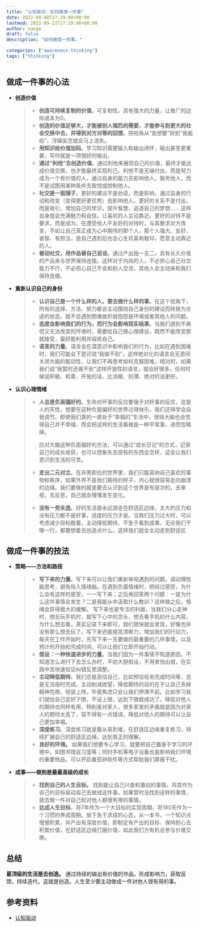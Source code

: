 ```yaml
---
title: "认知驱动：如何做成一件事"
date: 2022-09-08T17:29:00+08:00
lastmod: 2022-09-13T17:29:00+08:00
author: nange
draft: false
description: "如何做成一件事。"

categories: ["awareness-thinking"]
tags: ["thinking"]
---
```


## 做成一件事的心法

* **创造价值**

  > * **创造可持续复制的价值**。可复制性，具有强大的力量，让推广的边际成本为0。
  > * **创造的价值足够大，才能被别人强烈的需要，才能参与到更大的社会交换中去，并得到对方对等的回馈**。把视角从“我想要”转到“我能给”，浮躁妄念就会马上消失。
  > * **用知识给价值加码**。学习知识需要输入和输出闭环，输出甚至更重要，写作就是一项很好的输出。
  > * **通过“利他”去创造价值**。通过利他来展现自己的价值，最终才能达成价值交换，也才能最终实现利己。利他不是无端付出，而是努力成为一个有价值的人，通过自身的能力去影响他人，服务他人，而不是试图用某种条件去取悦或控制他人。
  > * **社交是一面镜子**。更好的建议不是劝说，而是影响，通过自身的行动和改变（变得更好更优秀）去影响他人。更好的关系不是付出，而是吸引，增加自己的学识，提升智慧，追逐自己的梦想...... 这样自身就会充满魅力和自信，让喜欢的人主动靠近。更好的对待不是要求，而是成为，在遭受他人不友好的对待时，与其要求对方改变，不如让自己真正成为心中期待的那个人，那个人强大、友好、睿智、有担当，是自己遇到后也会心生欢喜和敬仰，愿意主动靠近的人。
  > * **被动社交，用作品替自己说话**。通过产出独一无二，具有长久价值的产品来与世界保持连接。这样对于内向的人，不必担心自己社交能力不行，不必担心自己不会和别人交流，其他人会主动来和我们保持连接。

* **重新认识自己的身份**

  > * **认识自己是一个什么样的人，要去做什么样的事**。在这个视角下，所有的选择、方法、努力都会主动围绕自己身份的建设而转换为合适的状态。就不会遇到困难挫折就抱怨是环境或者其他人的问题。
  > * **态度会影响我们的行为，而行为会影响现实结果**。当我们遇到不爽但又无法改变的环境时，需要给自己做心理建设，既然不能改变那就接受，最好能利用并锻炼自己。
  > * **语言的力量**。语言会在潜意识中影响我们的行为，比如在遇到困难时，我们可能会下意识说“我做不到”，这样绝对化的语言会无意间关闭大脑的能动性，让我们不再思考如何克服困难，相对的，如果我们说“我暂时还做不到”这样开放性的语言，就会好很多。任何时候说积极、和善、开放的话，比消极、刻薄、绝对的话更好。

* **认识心理情绪**

  > * **人总是负面偏好的**。生命对坏事的反应要强于对好事的反应，这是人的天性，想要在这种负面偏好的世界过得快乐，我们还得学会自我调节。即使我们真的一直处于“幸福的”生活中，很快大脑也会觉得自己并不幸福，而会把这样的生活看做是一种平常事，进而忽略掉。
  >
  >   应对大脑这种负面偏好的方法，可以通过“成长日记”的方式，记录自己的成长收获，也可以想象失去现有的东西会怎样，这会让我们意识到生活的可贵。
  >
  > * **走出二元对立**。在非黑即白的世界里，我们只能容纳自己喜欢的事物和秩序，如果外界不是我们期待的样子，内心就很容易走向崩溃的边缘。我们要做的就是要去认识到这个世界是有层次的，去审视，去反思，自己就会慢慢发生变化。
  >
  > * **没有一劳永逸**。好的生活是永远游走在舒适区边缘，太大的压力和没有压力都不是好事，适度的压力才是。当我们压力过大时，可以考虑减少目标数量，主动降低期待，不急于看到成果。无论我们干哪一行，都要想着去创造点什么，这样我们就会主动走到舒适区

## 做成一件事的技法

* **策略——方法和路径**

  > * **写下来的力量**。写下来可以让我们重新审视遇到的问题，调动理性脑思考，避免陷入情绪脑。在遇到负面情绪时，把经过感受，为什么会有这样的感受，一一写下来；之后再回答两个问题：一是为什么这件事情会发生？二是我能从中汲取什么教训？这样做之后，情绪会获得极大的缓解。 写下来也是专注的利器，当我们分心走神时，想去玩手机时，就写下心中的念头，想去看手机的什么内容，为什么想去看，真实记录下来即可，我们很快就会发现，好像也并没有那么想去玩了。写下来还能提高清晰力，增加我们的行动力，每天在工作开始时，先写下来一天要做的最重要的几件事情，以及预计的开始和完成时间，可以让我们立即开始行动。
  > * **假设：一种快速进步的力量**。当我们因为一件事情不知道原因，不知道怎么进行下去怎么办时，不妨大胆假设，不用害怕出错，在实践中去快速验证纠错反思调整。
  > * **主动降低期待**。我们总是高估自己，比如预估任务完成时间等，总是无法按时完成。主动削减欲望，降低期待的目的在于让自己丢掉精神包袱、轻装上阵，毕竟焦虑只会让我们停滞不前。比如学习我们就给自己定好下限，不设上限，达到下限就成功了。降低对他人的期待也同样有用，特别是对家人，很多家里的矛盾就是因为对家人的期待太高了，容不得有一点错误，降低对他人的期待可以让自己更加幸福。
  > * **深度练习**。深度练习就是要从易到难，在舒适区边缘重复练习，持续扩展自己的舒适区边缘。达到真正的理解。
  > * **良好的环境。** 如果我们想要专心学习，就要把自己置身于学习的环境中，如图书馆自习室等；同时手机等电子设备也是影响我们环境的重要物品，可以开启番茄钟软件等方式帮助我们屏蔽干扰。

* **成事——做到是最最高级的成长**

  > * **找到自己的人生目标。** 找到能让自己兴奋和激动的事情，将其作为自己的目标驱动自己去做成这件事。如果暂时没找到这样的事情，就去做一件对自己和对他人都很有用的事情。
  > * **达成人生目标**。将7年作为一个大目标的实现周期，将180天作为一个习惯的养成周期。放下急于求成的心态，从一本书，一个知识点慢慢积累，并产出有深度价值，即制定有产出的目标、保持耐心去积累价值，在舒适区边缘打磨价值，如此我们方有机会参与价值交换。

## 总结

**最顶级的生活是去创造。** 通过持续的输出有价值的作品，形成影响力，获取反馈，持续迭代，这就是创造。人生至少要主动做成一件对他人很有用的事。



## 参考资料

* [认知驱动](https://weread.qq.com/web/bookDetail/eb032730726c4502eb0ff73)
